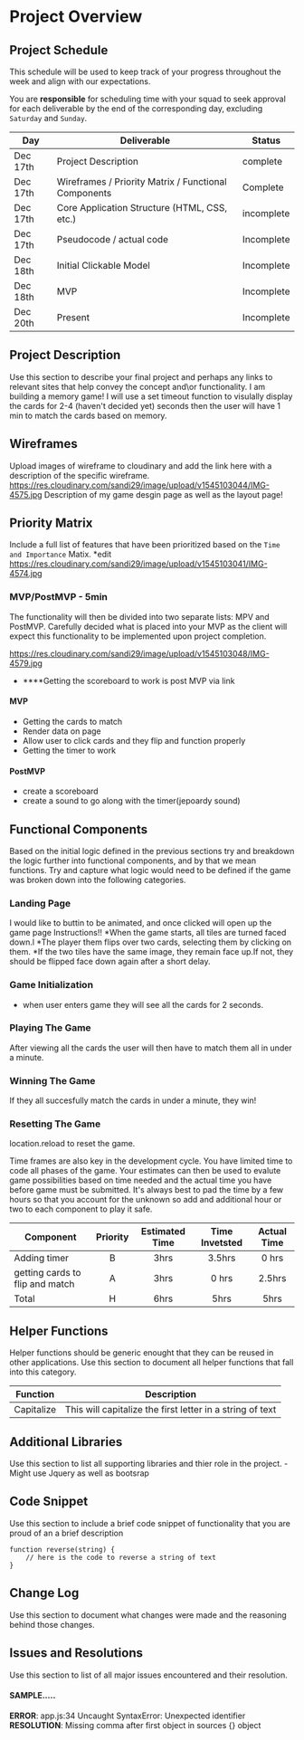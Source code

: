 # Project Overview

## Project Schedule

This schedule will be used to keep track of your progress throughout the week and align with our expectations.  

You are **responsible** for scheduling time with your squad to seek approval for each deliverable by the end of the corresponding day, excluding `Saturday` and `Sunday`.

|  Day | Deliverable | Status
|---|---| ---|
|Dec 17th| Project Description | complete
|Dec 17th| Wireframes / Priority Matrix / Functional Components | Complete
|Dec 17th| Core Application Structure (HTML, CSS, etc.) |incomplete
|Dec 17th| Pseudocode / actual code | Incomplete
|Dec 18th| Initial Clickable Model  | Incomplete
|Dec 18th| MVP | Incomplete
|Dec 20th| Present | Incomplete


## Project Description

Use this section to describe your final project and perhaps any links to relevant sites that help convey the concept and\or functionality.
I am building a memory game!
I will use a set timeout function to visulally display the cards for 2-4 (haven't decided yet) seconds then the user will have 1 min to match the cards based on memory.
## Wireframes

Upload images of wireframe to cloudinary and add the link here with a description of the specific wireframe.
https://res.cloudinary.com/sandi29/image/upload/v1545103044/IMG-4575.jpg
Description of my game desgin page as well as the layout page!

## Priority Matrix

Include a full list of features that have been prioritized based on the `Time and Importance` Matix. 
*edit 
https://res.cloudinary.com/sandi29/image/upload/v1545103041/IMG-4574.jpg

### MVP/PostMVP - 5min

The functionality will then be divided into two separate lists: MPV and PostMVP.  Carefully decided what is placed into your MVP as the client will expect this functionality to be implemented upon project completion. 

https://res.cloudinary.com/sandi29/image/upload/v1545103048/IMG-4579.jpg
- ****Getting the scoreboard to work is post MVP via link

#### MVP 

- Getting the cards to match
- Render data on page
- Allow user to click cards and they flip and function properly
- Getting the timer to work

#### PostMVP 

- create a scoreboard
- create a sound to go along with the timer(jepoardy sound)


## Functional Components

Based on the initial logic defined in the previous sections try and breakdown the logic further into functional components, and by that we mean functions.  Try and capture what logic would need to be defined if the game was broken down into the following categories.

### Landing Page
 I would like to buttin to be animated, and once clicked will open up the game page
 Instructions!!
 	*When the game starts, all tiles are turned faced down.l
 	*The player them flips over two cards, selecting them by clicking on them.
 	*If the two tiles have the same image, they remain face up.If not, they should be flipped face down again after a short delay.


### Game Initialization

- when user enters game they will see all the cards for 2 seconds.

### Playing The Game 

After viewing all the cards the user will then have to match them all in under a minute.

### Winning The Game

If they all succesfully match the cards in under a minute, they win!

### Resetting The Game

location.reload to reset the game.

Time frames are also key in the development cycle.  You have limited time to code all phases of the game.  Your estimates can then be used to evalute game possibilities based on time needed and the actual time you have before game must be submitted. It's always best to pad the time by a few hours so that you account for the unknown so add and additional hour or two to each component to play it safe.

| Component | Priority | Estimated Time | Time Invetsted | Actual Time |
| --- | :---: |  :---: | :---: | :---: |
| Adding timer | B | 3hrs| 3.5hrs | 0 hrs |
| getting cards to flip and match | A | 3hrs| 0 hrs | 2.5hrs |
| Total | H | 6hrs| 5hrs | 5hrs |

## Helper Functions
Helper functions should be generic enought that they can be reused in other applications. Use this section to document all helper functions that fall into this category.

| Function | Description | 
| --- | :---: |  
| Capitalize | This will capitalize the first letter in a string of text | 

## Additional Libraries
 Use this section to list all supporting libraries and thier role in the project. 
 -Might use Jquery as well as bootsrap

## Code Snippet

Use this section to include a brief code snippet of functionality that you are proud of an a brief description  

```
function reverse(string) {
	// here is the code to reverse a string of text
}
```

## Change Log
 Use this section to document what changes were made and the reasoning behind those changes.  

## Issues and Resolutions
 Use this section to list of all major issues encountered and their resolution.

#### SAMPLE.....
**ERROR**: app.js:34 Uncaught SyntaxError: Unexpected identifier                                
**RESOLUTION**: Missing comma after first object in sources {} object
